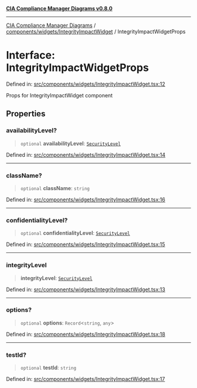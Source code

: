 [**CIA Compliance Manager Diagrams v0.8.0**](../../../../README.md)

***

[CIA Compliance Manager Diagrams](../../../../modules.md) / [components/widgets/IntegrityImpactWidget](../README.md) / IntegrityImpactWidgetProps

# Interface: IntegrityImpactWidgetProps

Defined in: [src/components/widgets/IntegrityImpactWidget.tsx:12](https://github.com/Hack23/cia-compliance-manager/blob/791b5a1b6e700c8b8480de209374e4cb1086330d/src/components/widgets/IntegrityImpactWidget.tsx#L12)

Props for IntegrityImpactWidget component

## Properties

### availabilityLevel?

> `optional` **availabilityLevel**: [`SecurityLevel`](../../../../types/cia/type-aliases/SecurityLevel.md)

Defined in: [src/components/widgets/IntegrityImpactWidget.tsx:14](https://github.com/Hack23/cia-compliance-manager/blob/791b5a1b6e700c8b8480de209374e4cb1086330d/src/components/widgets/IntegrityImpactWidget.tsx#L14)

***

### className?

> `optional` **className**: `string`

Defined in: [src/components/widgets/IntegrityImpactWidget.tsx:16](https://github.com/Hack23/cia-compliance-manager/blob/791b5a1b6e700c8b8480de209374e4cb1086330d/src/components/widgets/IntegrityImpactWidget.tsx#L16)

***

### confidentialityLevel?

> `optional` **confidentialityLevel**: [`SecurityLevel`](../../../../types/cia/type-aliases/SecurityLevel.md)

Defined in: [src/components/widgets/IntegrityImpactWidget.tsx:15](https://github.com/Hack23/cia-compliance-manager/blob/791b5a1b6e700c8b8480de209374e4cb1086330d/src/components/widgets/IntegrityImpactWidget.tsx#L15)

***

### integrityLevel

> **integrityLevel**: [`SecurityLevel`](../../../../types/cia/type-aliases/SecurityLevel.md)

Defined in: [src/components/widgets/IntegrityImpactWidget.tsx:13](https://github.com/Hack23/cia-compliance-manager/blob/791b5a1b6e700c8b8480de209374e4cb1086330d/src/components/widgets/IntegrityImpactWidget.tsx#L13)

***

### options?

> `optional` **options**: `Record`\<`string`, `any`\>

Defined in: [src/components/widgets/IntegrityImpactWidget.tsx:18](https://github.com/Hack23/cia-compliance-manager/blob/791b5a1b6e700c8b8480de209374e4cb1086330d/src/components/widgets/IntegrityImpactWidget.tsx#L18)

***

### testId?

> `optional` **testId**: `string`

Defined in: [src/components/widgets/IntegrityImpactWidget.tsx:17](https://github.com/Hack23/cia-compliance-manager/blob/791b5a1b6e700c8b8480de209374e4cb1086330d/src/components/widgets/IntegrityImpactWidget.tsx#L17)
